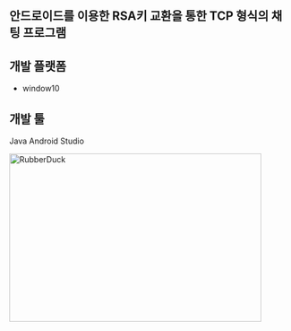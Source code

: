 ## 안드로이드를 이용한 RSA키 교환을 통한 TCP 형식의 채팅 프로그램

## 개발 플랫폼
  - window10
## 개발 툴
Java Android Studio

<img src="C:\Users\PC\OneDrive\사진\download.jpg" width="450px" height="300px" alt="RubberDuck"></img><br/>
